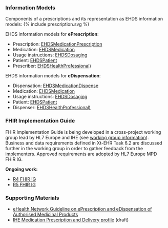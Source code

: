 ### Information Models

Components of a prescriptions and its representation as EHDS information models:
{% include prescription.svg %}  


EHDS information models for **ePrescription**:
- Prescription: [EHDSMedicationPrescription](StructureDefinition/EHDSMedicationPrescription)  
- Medication: [EHDSMedication](StructureDefinition/EHDSMedication)  
- Usage instructions: [EHDSDosaging](StructureDefinition/EHDSDosaging)  
- Patient: [EHDSPatient](StructureDefinition/EHDSPatient)  
- Prescriber: [EHDSHealthProfessional)](StructureDefinition/EHDSHealthProfessional)  

EHDS information models for **eDispensation**:
- Dispensation: [EHDSMedicationDispense](StructureDefinition/EHDSMedicationDispense)  
- Medication: [EHDSMedication](StructureDefinition/EHDSMedication)  
- Usage instructions: [EHDSDosaging](StructureDefinition/EHDSDosaging)  
- Patient: [EHDSPatient](StructureDefinition/EHDSPatient)  
- Dispenser: [EHDSHealthProfessional)](StructureDefinition/EHDSHealthProfessional)  


### FHIR Implementation Guide

FHIR Implementation Guide is being developed in a cross-project working group lead by HL7 Europe and IHE (see [working group information](https://confluence.hl7.org/display/HEU/Medication+Prescription+and+Dispense%2C+Edition+1)). Business and data requirements defined in Xt-EHR Task 6.2 are discussed further in the working group in order to gather feedback from the implementers. Approved requirements are adopted by HL7 Europe MPD FHIR IG.  

**Ongoing work:**  
- [R4 FHIR IG](https://build.fhir.org/ig/hl7-eu/mpd/)  
- [R5 FHIR IG](https://build.fhir.org/ig/hl7-eu/mpd/branches/fhir-r5/)  


### Supporting Materials

- [eHealth Network Guideline on ePrescription and eDispensation of Authorised Medicinal Products](https://health.ec.europa.eu/document/download/b744f30b-a05e-4b9c-9630-ad96ebd0b2f0_en?filename=ehn_guidelines_eprescriptions_en.pdf)
- [IHE Medication Prescription and Delivery profile](https://build.fhir.org/ig/IHE/pharm-mpd/) (draft)

